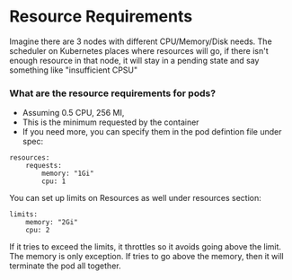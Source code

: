 # Resource Requirements

Imagine there are 3 nodes with different CPU/Memory/Disk needs. The scheduler on Kubernetes places where resources will go, if there isn't enough resource in that node, it will stay in a pending state and say something like "insufficient CPSU"

### What are the resource requirements for pods?
- Assuming 0.5 CPU, 256 MI, 
- This is the minimum requested by the container
- If you need more, you can specify them in the pod defintion file under spec:

```
resources:
    requests:
        memory: "1Gi"
        cpu: 1
```

You can set up limits on Resources as well under resources section:
```
limits:
    memory: "2Gi"
    cpu: 2
```

If it tries to exceed the limits, it throttles so it avoids going above the limit. The memory is only exception. If tries to go above the memory, then it will terminate the pod all together.
